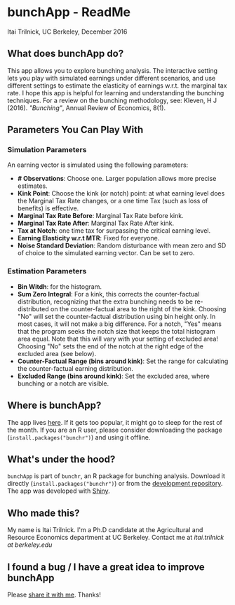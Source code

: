 # bunchApp - ReadMe
Itai Trilnick, UC Berkeley, December 2016

## What does bunchApp do?
This app allows you to explore bunching analysis. The interactive setting lets you play with simulated earnings under different scenarios, and use different settings to estimate the elasticity of earnings w.r.t. the marginal tax rate. I hope this app is helpful for learning and understanding the bunching techniques. For a review on the bunching methodology, see:
Kleven, H J (2016). _"Bunching"_, Annual Review of Economics, 8(1).

## Parameters You Can Play With

### Simulation Parameters

An earning vector is simulated using the following parameters:

- **\# Observations**: Choose one. Larger population allows more precise estimates.
- **Kink Point**: Choose the kink (or notch) point: at what earning level does the Marginal Tax Rate changes, or a one time Tax (such as loss of benefits) is effective.
- **Marginal Tax Rate Before**: Marginal Tax Rate before kink.
- **Marginal Tax Rate After**: Marginal Tax Rate After kink.
- **Tax at Notch**: one time tax for surpassing the critical earning level.
- **Earning Elasticity w.r.t MTR**: Fixed for everyone.
- **Noise Standard Deviation**: Random disturbance with mean zero and SD of choice to the simulated earning vector. Can be set to zero.

### Estimation Parameters

- **Bin Witdh**: for the histogram.
- **Sum Zero Integral**: For a kink, this corrects the counter-factual distribution, recognizing that the extra bunching needs to be re-distributed on the counter-factual area to the right of the kink. Choosing "No" will set the counter-factual distribution using bin height only. In most cases, it will not make a big difference. For a notch, "Yes" means that the program seeks the notch size that keeps the total histogram area equal. Note that this will vary with your setting of excluded area! Choosing "No" sets the end of the notch at the right edge of the excluded area (see below).
- **Counter-Factual Range (bins around kink)**: Set the range for calculating the counter-factual earning distribution.
- **Excluded Range (bins around kink)**: Set the excluded area, where bunching or a notch are visible.


## Where is bunchApp?
The app lives [here](http://trilnick.shinyapps.io/bunchapp). If it gets too popular, it might go to sleep for the rest of the month. If you are an R user, please consider downloading the package (`install.packages("bunchr")`) and using it offline.

## What's under the hood?
`bunchApp` is part of `bunchr`, an R package for bunching analysis. Download it directly (`install.packages("bunchr")`) or from the [development repository](https://github.com/trilnick/bunchr). The app was developed with [Shiny](http://shiny.rstudio.com/).

## Who made this?
My name is Itai Trilnick. I'm a Ph.D candidate at the Agricultural and Resource Economics department at UC Berkeley. Contact me at *itai.trilnick at berkeley.edu*

## I found a bug / I have a great idea to improve bunchApp
Please [share it with me](http://github.com/trilnick/bunchr/issues). Thanks!
